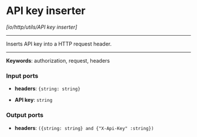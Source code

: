 # API key inserter

_[io/http/utils/API key inserter]_

---

Inserts API key into a HTTP request header.<br>

---

__Keywords__: authorization, request, headers

### Input ports

* __headers__: ` {string: string} `


* __API key__: ` string `

### Output ports

* __headers__: ` ({string: string} and {"X-Api-Key" :string}) `

